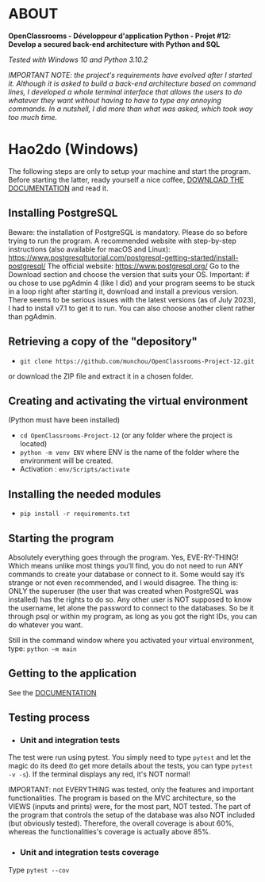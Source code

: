 # ABOUT

**OpenClassrooms - Développeur d'application Python - Projet #12: Develop a secured back-end architecture with Python and SQL**

_Tested with Windows 10 and Python 3.10.2_

_IMPORTANT NOTE: the project's requirements have evolved after I started it. Although it is asked to build a back-end architecture based on command lines, I developed a whole terminal interface that allows the users to do whatever they want without having to have to type any annoying commands.
In a nutshell, I did more than what was asked, which took way too much time._

# Hao2do (Windows)

The following steps are only to setup your machine and start the program.
Before starting the latter, ready yourself a nice coffee, [DOWNLOAD THE DOCUMENTATION](documentation/P12%20-%20Documentation.pdf) and read it.


## Installing PostgreSQL
Beware: the installation of PostgreSQL is mandatory. Please do so before trying to run the program.
A recommended website with step-by-step instructions (also available for macOS and Linux):
https://www.postgresqltutorial.com/postgresql-getting-started/install-postgresql/
The official website: https://www.postgresql.org/
Go to the Download section and choose the version that suits your OS.
Important: if ou chose to use pgAdmin 4 (like I did) and your program seems to be stuck in a loop right after starting it, download and install a previous version. There seems to be serious issues with the latest versions (as of July 2023), I had to install v7.1 to get it to run.
You can also choose another client rather than pgAdmin.

## Retrieving a copy of the "depository"

- `git clone https://github.com/munchou/OpenClassrooms-Project-12.git`

or download the ZIP file and extract it in a chosen folder.


## Creating and activating the virtual environment
(Python must have been installed)
- `cd OpenClassrooms-Project-12` (or any folder where the project is located)
- `python -m venv ENV` where ENV is the name of the folder where the environment will be created.
- Activation : `env/Scripts/activate`
    

## Installing the needed modules

- `pip install -r requirements.txt`


## Starting the program
Absolutely everything goes through the program. Yes, EVE-RY-THING! Which means unlike most things you’ll find, you do not need to run ANY commands to create your database or connect to it. Some would say it’s strange or not even recommended, and I would disagree. The thing is: ONLY the superuser (the user that was created when PostgreSQL was installed) has the rights to do so. Any other user is NOT supposed to know the username, let alone the password to connect to the databases. So be it through psql or within my program, as long as you got the right IDs, you can do whatever you want.

Still in the command window where you activated your virtual environment, type:
`python –m main`


## Getting to the application
See the [DOCUMENTATION](documentation/P12%20-%20Documentation.pdf)


## Testing process
- ### Unit and integration tests
The test were run using pytest.
You simply need to type `pytest` and let the magic do its deed (to get more details about the tests, you can type `pytest -v -s`).
If the terminal displays any red, it's NOT normal!

IMPORTANT: not EVERYTHING was tested, only the features and important functionalities. The program is based on the MVC architecture, so the VIEWS (inputs and prints) were, for the most part, NOT tested.
The part of the program that controls the setup of the database was also NOT included (but obviously tested).
Therefore, the overall coverage is about 60%, whereas the functionalities's coverage is actually above 85%.


- ### Unit and integration tests coverage
Type `pytest --cov`